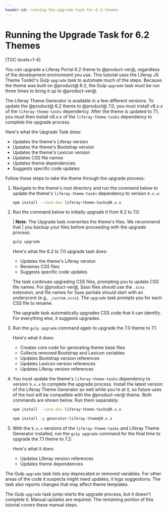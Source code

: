 ```yaml
---
header-id: running-the-upgrade-task-for-6-2-themes
---
```


# Running the Upgrade Task for 6.2 Themes

[TOC levels=1-4]

You can upgrade a Liferay Portal 6.2 theme to @product-ver@, regardless of the
development environment you use. This tutorial uses the Liferay JS Theme 
Toolkit's Gulp `upgrade` task to automate much of the steps. Because the theme 
was built on @product@ 6.2, the Gulp `upgrade` task must be run three times to 
bring it up to @product-ver@. 

The Liferay Theme Generator is available in a few different versions. To update 
the @product@ 6.2 theme to @product@ 7.0, you must install v8.x.x of the 
`liferay-theme-tasks` dependency. After the theme is updated to 7.1, you must 
then install v9.x.x of the `liferay-theme-tasks` dependency to complete the 
upgrade process. 

Here's what the Upgrade Task does:

- Updates the theme's Liferay version
- Updates the theme's Bootstrap version
- Updates the theme's Lexicon version
- Updates CSS file names
- Updates theme dependencies
- Suggests specific code updates

Follow these steps to take the theme through the upgrade process:

1.  Navigate to the theme's root directory and run the command below to update 
    the theme's `liferay-theme-tasks` dependency to version `8.x.x`:
    
    ```bash
    npm install --save-dev liferay-theme-tasks@8.x.x
    ```

2.  Run the command below to initially upgrade it from 6.2 to 7.0.
    
    | **Note**: The Upgrade task overwrites the theme's files. We recommend that 
    | you backup your files before proceeding with the upgrade process.

    ```bash
    gulp upgrade
    ```

    Here's what the 6.2 to 7.0 upgrade task does:
 
    - Updates the theme's Liferay version
    - Renames CSS files
    - Suggests specific code updates

    The task continues upgrading CSS files, prompting you to update CSS file 
    names. For @product-ver@, Sass files should use the `.scss` extension, and 
    file names for Sass partials should start with an underscore (e.g., 
    `_custom.scss`). The `upgrade` task prompts you for each CSS file to rename. 

    The upgrade task automatically upgrades CSS code that it can identify. For 
    everything else, it suggests upgrades. 

3.  Run the `gulp upgrade` command again to upgrade the 7.0 theme to 7.1.

    Here's what it does:

    - Creates core code for generating theme base files
    - Collects removed Bootstrap and Lexicon variables
    - Updates Bootstrap version references
    - Updates Lexicon version references
    - Updates Liferay version references

4.  You must update the theme's `liferay-theme-tasks` dependency to version 
    `9.x.x` to complete the upgrade process. Install the latest version of the 
    Liferay Theme Generator as well while you're at it, so future uses of the 
    tool will be compatible with the @product-ver@ theme. Both commands are 
    shown below. Run them separately:
    
    ```bash
    npm install --save-dev liferay-theme-tasks@9.x.x

    npm install -g generator-liferay-theme@9.x.x
    ```

5.  With the `9.x.x` versions of the `liferay-theme-tasks` and Liferay Theme 
    Generator installed, run the `gulp upgrade` command for the final time to 
    upgrade the 7.1 theme to 7.2:

    Here's what it does:

    - Updates Liferay version references
    - Updates theme dependencies

The Gulp `upgrade` task lists any deprecated or removed variables. For other 
areas of the code it suspects might need updates, it logs suggestions. The task 
also reports changes that may affect theme templates. 

The Gulp `upgrade` task jump-starts the upgrade process, but it doesn't complete 
it. Manual updates are required. The remaining portion of this tutorial covers 
these manual steps. 
